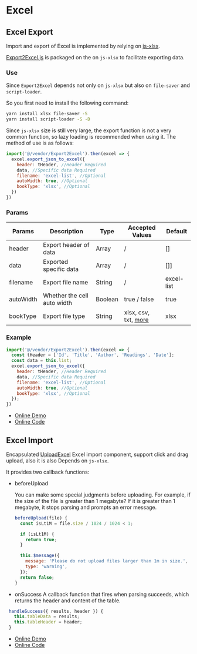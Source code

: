# Excel

## Excel Export

Import and export of Excel is implemented by relying on [js-xlsx](https://github.com/SheetJS/js-xlsx).

[Export2Excel.js](https://github.com/tuandm/laravue/blob/master/resources/js/vendor/Export2Excel.js) is packaged on the on `js-xlsx` to facilitate exporting data.

### Use

Since `Export2Excel` depends not only on `js-xlsx` but also on `file-saver` and `script-loader`.

So you first need to install the following command:

```bash
yarn install xlsx file-saver -S
yarn install script-loader -S -D
```

Since `js-xlsx` size is still very large, the export function is not a very common function, so lazy loading is recommended when using it. The method of use is as follows:

```js
import('@/vendor/Export2Excel').then(excel => {
  excel.export_json_to_excel({
    header: tHeader, //Header Required
    data, //Specific data Required
    filename: 'excel-list', //Optional
    autoWidth: true, //Optional
    bookType: 'xlsx', //Optional
  })
})
```

### Params

| Params    | Description                 | Type    | Accepted Values                                                                     | Default    |
| --------- | --------------------------- | ------- | ----------------------------------------------------------------------------------- | ---------- |
| header    | Export header of data       | Array   | /                                                                                   | []         |
| data      | Exported specific data      | Array   | /                                                                                   | []]        |
| filename  | Export file name            | String  | /                                                                                   | excel-list |
| autoWidth | Whether the cell auto width | Boolean | true / false                                                                        | true       |
| bookType  | Export file type            | String  | xlsx, csv, txt, [more](https://github.com/SheetJS/js-xlsx#supported-output-formats) | xlsx       |

### Example

```js
import('@/vendor/Export2Excel').then(excel => {
  const tHeader = ['Id', 'Title', 'Author', 'Readings', 'Date'];
  const data = this.list;
  excel.export_json_to_excel({
    header: tHeader, //Header Required
    data, //Specific data Required
    filename: 'excel-list', //Optional
    autoWidth: true, //Optional
    bookType: 'xlsx', //Optional
  });
})
```

- [Online Demo](https://laravue.dev/#/excel/export-excel)
- [Online Code](https://github.com/tuandm/laravue/blob/master/resources/js/views/excel/ExportExcel.vue)

## Excel Import

Encapsulated [UploadExcel](https://github.com/tuandm/laravue/blob/master/resources/js/components/UploadExcel/index.vue) Excel import component, support click and drag upload, also it is also Depends on `js-xlsx`.

It provides two callback functions:

- beforeUpload

  You can make some special judgments before uploading. For example, if the size of the file is greater than 1 megabyte? If it is greater than 1 megabyte, it stops parsing and prompts an error message.

  ```js
  beforeUpload(file) {
    const isLt1M = file.size / 1024 / 1024 < 1;

    if (isLt1M) {
      return true;
    }

    this.$message({
      message: 'Please do not upload files larger than 1m in size.',
      type: 'warning',
    });
    return false;
  }
  ```

- onSuccess
  A callback function that fires when parsing succeeds, which returns the header and content of the table.

```js
 handleSuccess({ results, header }) {
   this.tableData = results;
   this.tableHeader = header;
 }
```

- [Online Demo](https://laravue.dev/#/excel/upload-excel)
- [Online Code](https://github.com/tuandm/laravue/blob/master/resources/js/views/excel/UploadExcel.vue)

